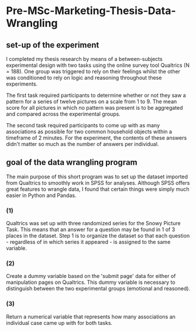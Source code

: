 # Pre-MSc-Marketing-Thesis-Data-Wrangling

## set-up of the experiment

I completed my thesis research by means of a between-subjects experimental design with two tasks using the online survey tool Qualtrics (N = 188).
One group was triggered to rely on their feelings whilst the other was conditioned to rely on logic and reasoning throughout these experiments.

The first task required participants to determine whether or not they saw a pattern for a series of twelve pictures on a scale from 1 to 9.
The mean score for all pictures in which no pattern was present is to be aggregated and compared across the experimental groups.

The second task required participants to come up with as many associations as possible for two common household objects within a timeframe of 2 minutes.
For the experiment, the contents of these answers didn't matter so much as the number of answers per individual. 

## goal of the data wrangling program
The main purpose of this short program was to set up the dataset imported from Qualtrics to smoothly work in SPSS for analyses. Although SPSS offers great features to wrangle data, I found that certain things were simply much easier in Python and Pandas. 

### (1) 
Qualtrics was set up with three randomized series for the Snowy Picture Task. This means that an answer for a question may be found in 1 of 3 places in the dataset. Step 1 is to organize the dataset so that each question - regardless of in which series it appeared - is assigned to the same variable.

### (2)
Create a dummy variable based on the 'submit page' data for either of manipulation pages on Qualtrics. This dummy variable is necessary to distinguish between the two experimental groups (emotional and reasoned).

### (3)
Return a numerical variable that represents how many associations an individual case came up with for both tasks.

